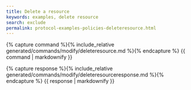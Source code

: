 ```yaml
---
title: Delete a resource
keywords: examples, delete resource
search: exclude
permalink: protocol-examples-policies-deleteresource.html
---
```


{% capture command %}{% include_relative generated/commands/modify/deleteresource.md %}{% endcapture %}
{{ command | markdownify }}

{% capture response %}{% include_relative generated/commands/modify/deleteresourceresponse.md %}{% endcapture %}
{{ response | markdownify }}

